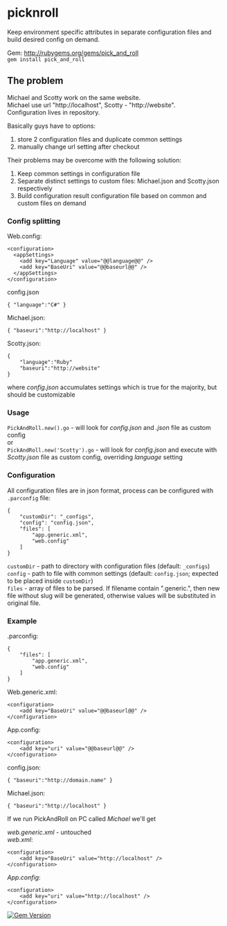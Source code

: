 picknroll
=========

Keep environment specific attributes in separate configuration files and build desired config on demand.

Gem: <http://rubygems.org/gems/pick_and_roll>  
`gem install pick_and_roll`

## The problem ##
Michael and Scotty work on the same website.  
Michael use url "http://localhost", Scotty - "http://website".  
Configuration lives in repository.  

Basically guys have to options:  
 1. store 2 configuration files and duplicate common settings
 2. manually change url setting after checkout

Their problems may be overcome with the following solution:
 1. Keep common settings in configuration file
 2. Separate distinct settings to custom files: Michael.json and Scotty.json respectively
 3. Build configuration result configuration file based on common and custom files on demand

### Config splitting ###

Web.config:
```
<configuration>
  <appSettings>
    <add key="Language" value="@@language@@" />
    <add key="BaseUri" value="@@baseurl@@" />
  </appSettings>
</configuration>
```

config.json
```
{ "language":"C#" }
```

Michael.json:
```
{ "baseuri":"http://localhost" }
```

Scotty.json:
```
{
    "language":"Ruby"
    "baseuri":"http://website"
}
```

where *config.json* accumulates settings which is true for the majority, but should be customizable

### Usage ###

`PickAndRoll.new().go` - will look for *config.json* and *<machine-name>.json* file as custom config  
or  
`PickAndRoll.new('Scotty').go` - will look for *config.json* and execute with *Scotty.json* file as custom config, overriding *language* setting

### Configuration ###

All configuration files are in json format, process can be configured with `.parconfig` file:

```
{
    "customDir": "_configs",
    "config": "config.json",
    "files": [
        "app.generic.xml",
        "web.config"
    ]
}
```

`customDir` - path to directory with configuration files (default: `_configs`) 
`config` - path to file with common settings (default: `config.json`; expected to be placed inside `customDir`)  
`files` - array of files to be parsed. If filename contain ".generic.", then new file without slug will be generated, otherwise values will be substituted in original file.  

### Example ###

.parconfig:
```
{
    "files": [
        "app.generic.xml",
        "web.config"
    ]
}
```

Web.generic.xml:
```
<configuration>
    <add key="BaseUri" value="@@baseurl@@" />
</configuration>
```

App.config:
```
<configuration>
    <add key="uri" value="@@baseurl@@" />
</configuration>
```

config.json:
```
{ "baseuri":"http://domain.name" }
```

Michael.json:
```
{ "baseuri":"http://localhost" }
```

If we run PickAndRoll on PC called *Michael* we'll get

*web.generic.xml* - untouched  
*web.xml*:
```
<configuration>
    <add key="BaseUri" value="http://localhost" />
</configuration>
```
*App.config*:
```
<configuration>
    <add key="uri" value="http://localhost" />
</configuration>
```

[![Gem Version](https://badge.fury.io/rb/pick_and_roll.png)](http://badge.fury.io/rb/pick_and_roll)
